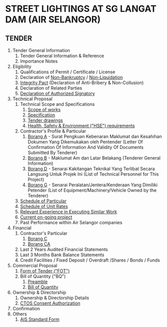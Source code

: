 # STREET LIGHTINGS AT SG LANGAT DAM (AIR SELANGOR)

## TENDER

1. Tender General Information
    1. Tender General Information & Reference
    1. Importance Notes
1. Eligibility
    1. Qualifications of Permit / Certificate / License
    1. Declaration of [Non-Bankruptcy](/PN0000014172/DECLARATION%20OF%20NON-BANKRUPTCY.pdf) / [Non-Liquidation](/PN0000014172/DECLARATION%20OF%20NON-LIQUIDATION.pdf)
    1. [Integrity Pact](/PN0000014172/INTEGRITY%20PACT.pdf) (Declaration of Anti-Bribery & Non-Collusion)
    1. Declaration of Related Parties
    1. [Declaration of Authorized Signatory](/PN0000014172/Letter%20of%20Authorisation.pdf)
1. Technical Proposal
    1. Technical Scope and Specifications
        1. [Scope of works](/PN0000014172/SOW%20-%20DAM_11%20Apr%202023.pdf)
        1. [Specification](/PN0000014172/SPECIFICATION%20-%20DAM.pdf)
        1. [Tender drawings](/PN0000014172/DRAWING%20-%20DAM_11%20apr%2023.pdf)
        1. [Health, Safety & Environment ("HSE") requirements](/PN0000014172/HSE%20Requirement.pdf)
    1. Contractor's Profile & Particular
        1. [Borang A](/PN0000014172/01.%20BORANG%20A%20-%20SURAT%20PENGAKUAN%20KEBENARAN%20MAKLUMAT%20DAN%20KESAHIHAN%20DOKUMEN%20YANG%20DIKEMUKAN%20OLEH%20PENTENDER.docx) - Surat Pengkuan Kebenaran Maklumat dan Kesahihan Dokumen Yang Dikemukakan oleh Pentender (Letter Of Confirmation Of Information And Validity Of Documents Submitted By Tenderer)
        2. [Borang B](/PN0000014172/02.%20BORANG%20B%20-%20MAKLUMAT%20AM%20LATAR%20BELAKANG%20PENTENDER.docx) - Maklumat Am dan Latar Belakang (Tenderer General Information)
        3. [Borang D](/PN0000014172/05.%20BORANG%20D%20-%20SENARAI%20KAKITANGAN%20TEKNIKAL%20YANG%20TERLIBAT%20SECARA%20LANGSUNG%20UNTUK%20PROJEK%20INI.doc) - Senarai Kakitangan Teknikal Yang Terlibat Secara Langsung Untuk Projek Ini (List of Technical Personnel for This Project)
        4. [Borang G](/PN0000014172/09.%20BORANG%20G%20-%20SENARAI%20PERALATAN%20JENTERA%20KENDERAAN%20YANG%20DIMILIKI%20PETENDER.doc) - Senarai Peralatan/Jentera/Kenderaan Yang Dimiliki Petender
        (List of Equipment/Machinery/Vehicle Owned by the Tenderer)
    1. [Schedule of Particular](/PN0000014172/Schedule%20of%20Particular_11%20apr%2023.pdf)
    1. [Schedule of Unit Rates](/PN0000014172/SUR.pdf)
    1. [Relevant Experience in Executing Similar Work](/PN0000014172/06.%20BORANG%20E%20-%20REKOD%20PENGALAMAN%20KERJA.doc)
    1. [Current on-going project](/PN0000014172/07.%20BORANG%20F%20-%20SENARAI%20KONTRAK%20SEMASA.doc)
    1. Past Performance within Air Selangor companies
1. Financial
    1. Contractor's Particular
        1. [Borang C](/PN0000014172/03.%20BORANG%20C%20-%20DATA-DATA%20KEWANGAN.doc)
        1. [Borang CA](/PN0000014172/04.%20BORANG%20CA%20-%20LAPORAN%20BANK%20INSTITUSI%20KEWANGAN%20MENGENAI%20KEDUDUKAN%20KEWANGAN%20PENTENDER.doc)
    1. Last 2 Years Audited Financial Statements
    1. Last 3 Months Bank Balance Statements
    1. Credit Facilities / Fixed Deposit / Overdraft /Shares / Bonds / Funds
1. Commercial Proposal
    1. [Form of Tender ("FOT")](/PN0000014172/TENDER%20FORM%20PN0000014172.pdf)
    1. Bill of Quantity ("BQ")
        1. [Preamble](/PN0000014172/Preamble%20of%20BQ.pdf)
        1. [Bill of Quantity](/PN0000014172/BQ%20Normal%20-%20CW-2023-004-11Apr.xlsm)
1. Ownership & Directorship
    1. Ownership & Directorship Details
    1. [CTOS Consent Authorization](/PN0000014172/CTOS%20CONSENT%20AUTHORIZATION%20FORM(1).pdf)
1. Confirmation
1. Others
    1. [AIS Standard Form ](/PN0000014172/Air%20Selangor%20Standard%20Form.pdf)